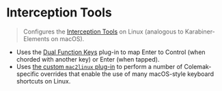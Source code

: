 # Interception Tools

> Configures the [Interception Tools](https://gitlab.com/interception/linux/tools) on Linux (analogous to Karabiner-Elements on macOS).

- Uses the [Dual Function Keys](https://gitlab.com/interception/linux/plugins/dual-function-keys) plug-in to map Enter to Control (when chorded with another key) or Enter (when tapped).
- Uses [the custom `mac2linux` plug-in](support/mac2linux.c) to perform a number of Colemak-specific overrides that enable the use of many macOS-style keyboard shortcuts on Linux.
